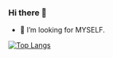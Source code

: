 <!--
[![GitHub WidgetBox](https://github-widgetbox.vercel.app/api/profile?username=lasypig&data=followers,repositories,stars,commits)](https://github.com/lasypig)
-->

### Hi there 👋

<!--
**lasypig/lasypig** is a ✨ _special_ ✨ repository because its `README.md` (this file) appears on your GitHub profile.

Here are some ideas to get you started:

- 🔭 I’m currently working on ...
- 🌱 I’m currently learning ...
- 👯 I’m looking to collaborate on ...
- 🤔 I’m looking for help with ...
- 💬 Ask me about ...
- 📫 How to reach me: ...
- 😄 Pronouns: ...
- ⚡ Fun fact: ...
-->

- 🤔 I’m looking for MYSELF.

[![Top Langs](https://github-readme-stats.vercel.app/api/top-langs/?username=lasypig&layout=compact)](https://github.com/lasypig)
